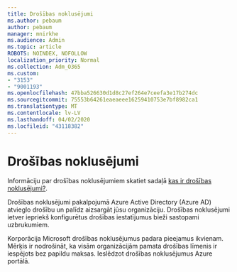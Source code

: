 ```yaml
---
title: Drošības noklusējumi
ms.author: pebaum
author: pebaum
manager: mnirkhe
ms.audience: Admin
ms.topic: article
ROBOTS: NOINDEX, NOFOLLOW
localization_priority: Normal
ms.collection: Adm_O365
ms.custom:
- "3153"
- "9001193"
ms.openlocfilehash: 47bba526630d1d8c27ef264e7ceefa3e17b274dc
ms.sourcegitcommit: 75553b64261eaeaeee16259410753e7bf8982ca1
ms.translationtype: MT
ms.contentlocale: lv-LV
ms.lasthandoff: 04/02/2020
ms.locfileid: "43118382"
---
```

# <a name="security-defaults"></a>Drošības noklusējumi

Informāciju par drošības noklusējumiem skatiet sadaļā [kas ir drošības noklusējumi?](https://docs.microsoft.com/azure/active-directory/conditional-access/concept-conditional-access-security-defaults).

Drošības noklusējumi pakalpojumā Azure Active Directory (Azure AD) atvieglo drošību un palīdz aizsargāt jūsu organizāciju. Drošības noklusējumi ietver iepriekš konfigurētus drošības iestatījumus bieži sastopami uzbrukumiem.

Korporācija Microsoft drošības noklusējumus padara pieejamus ikvienam. Mērķis ir nodrošināt, ka visām organizācijām pamata drošības līmenis ir iespējots bez papildu maksas. Ieslēdzot drošības noklusējumus Azure portālā.
